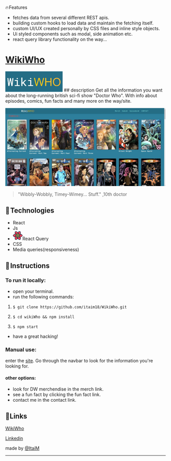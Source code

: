 🔥 Features
- fetches data from several different REST apis.
- building custom hooks to load data and maintain the fetching itself.
- custom UI/UX created personally by CSS files and inline style objects.
- Ui styled components such as modal, side animation etc.
- react query library functionality on the way...

# [WikiWho](https://wikiwho.netlify.app/)
 <img src="https://github.com/itaim18/WikiWho/blob/master/wikiwho-logo.jpeg" alt="logo" width="180" >
## description
Get all the information you want about the long-running british sci-fi show "Doctor Who". With info about episodes, comics, fun facts and many more on the way/site.

![](https://github.com/itaim18/WikiWho/blob/master/WikiWho-app.jpeg)
> "Wibbly-Wobbly, Timey-Wimey... Stuff." 
> ,10th doctor

## 🔧 Technologies
- React
- Js
- <img src="https://github.com/itaim18/WikiWho/blob/master/RQ.svg" alt="logo" width="30" >React Query   
- CSS
- Media queries(responsiveness)
## 📃 Instructions
### To run it locally:
- open your terminal.
- run the following commands:
1. `$ git clone https://github.com/itaim18/WikiWho.git`

2. `$ cd wikiWho && npm install`

3. `$ npm start`

- have a great hacking!

### Manual use:
enter the [site](https://wikiwho.netlify.app/home). Go through the navbar to look for the information you're looking for.
#### other options: 
- look for DW merchendise in the merch link.
- see a fun fact by clicking the fun fact link.
- contact me in the contact link.

## 🔗Links
[WikiWho](https://wikiwho.netlify.app/)

[Linkedin](https://www.linkedin.com/in/itai-mizlish/)

made by [@ItaiM](https://github.com/itaim18)

----
